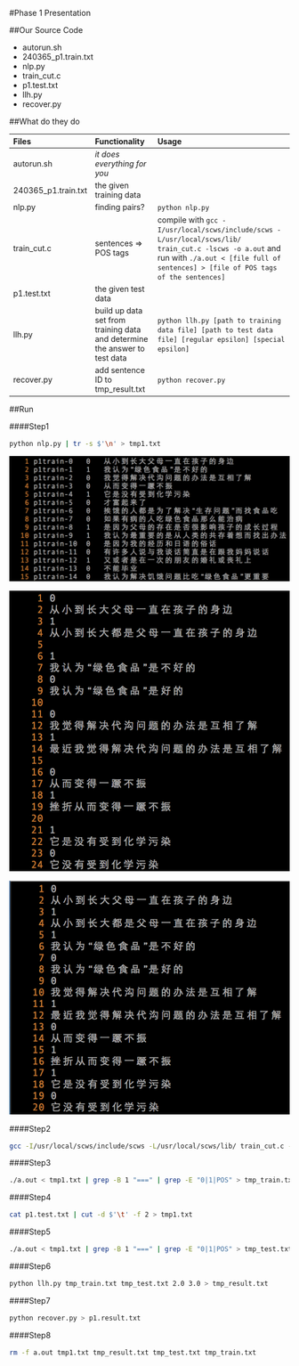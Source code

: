 #Phase 1 Presentation

##Our Source Code

+ autorun.sh
+ 240365\_p1.train.txt
+ nlp.py
+ train\_cut.c
+ p1.test.txt
+ llh.py
+ recover.py

##What do they do

|Files|Functionality|Usage|
|:----|:-----------|:-----|
|autorun.sh|*it does everything for you*| |
|240365\_p1.train.txt|the given training data| |
|nlp.py|finding pairs?|`python nlp.py`|
|train\_cut.c|sentences => POS tags|compile with `gcc -I/usr/local/scws/include/scws -L/usr/local/scws/lib/ train_cut.c -lscws -o a.out` and run with `./a.out < [file full of sentences] > [file of POS tags of the sentences]`|
|p1.test.txt|the given test data| |
|llh.py|build up data set from training data and determine the answer to test data|`python llh.py [path to training data file] [path to test data file] [regular epsilon] [special epsilon]`
|recover.py|add sentence ID to tmp\_result.txt|`python recover.py`|

##Run

####Step1
```sh
python nlp.py | tr -s $'\n' > tmp1.txt
```

![train_data snapshot](./snapshots/01_240365_p1.train.txt_snapshot.png)

![after nlp.py](./snapshots/02_after_nlp.py_snapshot.png)

![tmp1.txt](./snapshots/03_tmp1.txt_after_nlp.py_snapshot.png)

####Step2
```sh
gcc -I/usr/local/scws/include/scws -L/usr/local/scws/lib/ train_cut.c -lscws -o a.out
```

####Step3
```sh
./a.out < tmp1.txt | grep -B 1 "===" | grep -E "0|1|POS" > tmp_train.txt
```

####Step4
```sh
cat p1.test.txt | cut -d $'\t' -f 2 > tmp1.txt
```

####Step5
```sh
./a.out < tmp1.txt | grep -B 1 "===" | grep -E "0|1|POS" > tmp_test.txt
```

####Step6
```sh
python llh.py tmp_train.txt tmp_test.txt 2.0 3.0 > tmp_result.txt
```

####Step7
```sh
python recover.py > p1.result.txt
```

####Step8
```sh
rm -f a.out tmp1.txt tmp_result.txt tmp_test.txt tmp_train.txt
```


